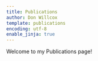 ```yaml
---
title: Publications
author: Don Willcox
template: publications
encoding: utf-8
enable_jinja: true
---
```


Welcome to my Publications page!

